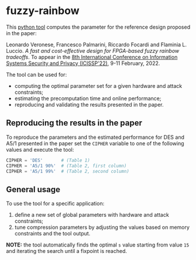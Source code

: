 # fuzzy-rainbow

This [python tool](https://github.com/secgroup/fuzzy-rainbow/blob/main/calc.py) computes the parameter for the reference design proposed in the paper:

Leonardo Veronese, Francesco Palmarini, Riccardo Focardi and Flaminia L. Luccio. _A fast and cost-effective design for FPGA-based fuzzy rainbow tradeoffs_.
To appear in the [8th International Conference on Information Systems Security and Privacy (ICISSP'22)](https://icissp.scitevents.org/CallforPapers.aspx), 9-11 February, 2022.

The tool can be used for:

- computing the optimal parameter set for a given hardware and attack constraints;
- estimating the precomputation time and online performance;
- reproducing and validating the results presented in the paper.

## Reproducing the results in the paper

To reproduce the parameters and the estimated performance for DES and A5/1 presented in the paper set the `CIPHER` variable to one of the following values
and execute the tool:

```python
CIPHER = 'DES'       # (Table 1)
CIPHER = 'A5/1 90%'  # (Table 2, first column)
CIPHER = 'A5/1 99%'  # (Table 2, second column)
```
## General usage

To use the tool for a specific application:

1. define a new set of global parameters with hardware and attack constraints;
2. tune compression parameters by adjusting the values based on memory constraints and the tool output.

**NOTE:** the tool automatically finds the optimal `s` value starting from value `15` and iterating the search until a fixpoint is reached.
